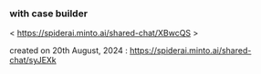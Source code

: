 ### with case builder 
 < https://spiderai.minto.ai/shared-chat/XBwcQS >

 created on 20th August, 2024 : https://spiderai.minto.ai/shared-chat/syJEXk
 